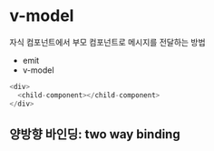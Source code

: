 # v-model

자식 컴포넌트에서 부모 컴포넌트로 메시지를 전달하는 방법

- emit
- v-model

```js
<div>
  <child-component></child-component>
</div>
```

## 양방향 바인딩: two way binding
